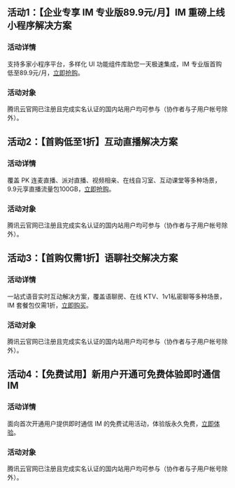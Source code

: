 ## 活动1：【企业专享 IM 专业版89.9元/月】IM 重磅上线小程序解决方案
### 活动详情
支持多家小程序平台，多样化 UI 功能组件库助您一天极速集成，IM 专业版首购低至89.9元/月，[立即抢购](https://cloud.tencent.com/act/pro/immini?from=16649)。
### 活动对象
腾讯云官网已注册且完成实名认证的国内站用户均可参与（协作者与子用户帐号除外）。


## 活动2：【首购低至1折】互动直播解决方案
### 活动详情
覆盖 PK 连麦直播、派对直播、视频相亲、在线自习室、互动课堂等多种场景，9.9元享直播流量包100GB，[立即抢购](https://cloud.tencent.com/act/pro/ilvb?from=16648)。
### 活动对象
腾讯云官网已注册且完成实名认证的国内站用户均可参与（协作者与子用户帐号除外）。



## 活动3：【首购仅需1折】语聊社交解决方案
### 活动详情
一站式语音实时互动解决方案，覆盖语聊房、在线 KTV、1v1私密聊等多种场景，IM 套餐包仅需1折，[立即购买](https://cloud.tencent.com/act/pro/audio_chat?from=15162)。
### 活动对象
腾讯云官网已注册且完成实名认证的国内站用户均可参与（协作者与子用户帐号除外）。



## 活动4：【免费试用】新用户开通可免费体验即时通信 IM
### 活动详情
面向首次开通用户提供即时通信 IM 的免费试用活动，体验版永久免费，[立即体验](https://cloud.tencent.com/act/pro/video_freetrial?from=14867)。
### 活动对象
腾讯云官网已注册且完成实名认证的国内站用户均可参与（协作者与子用户帐号除外）。




